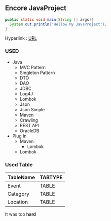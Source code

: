 ## Encore JavaProject

````JAVA
public static void main(String [] args){
  System.out.println("Hellow My JavaProject");
}
``````

Hyperlink : [URL](https://github.com/rlavkgk45/javaproject_Event)

### USED
* Java
  * MVC Pattern
  * Singleton Pattern
  * DTO
  * DAO
  * JDBC
  * Log4J
  * Lombok
  * Json
  * Json Simple
  * Maven
  * Crawling
  * REST API
  * OracleDB
* Plug In
  * Maven
    * Lombok
  * Lombok

### Used Table
TableName|TABTYPE|
---|---|
Event|TABLE|
Category|TABLE|
Location|TABLE|

It was too **hard**
